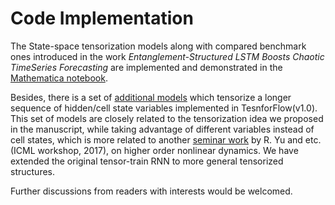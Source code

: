 # Code Implementation

The State-space tensorization models along with compared benchmark ones introduced in the work _Entanglement-Structured LSTM Boosts Chaotic TimeSeries Forecasting_ are implemented and demonstrated in the [Mathematica notebook](https://github.com/owenyoung75/MERA-LSTM/blob/main/code/LongShortTermRestrictedMeraConeAllTasks.nb).

Besides, there is a set of [additional models](https://github.com/owenyoung75/MERA-LSTM/tree/main/code/tensorized_history) which tensorize a longer sequence of hidden/cell state variables implemented in TesnforFlow(v1.0).
This set of models are closely related to the tensorization idea we proposed in the manuscript, while taking advantage of different variables instead of cell states, which is more related to another [seminar work](http://www.stephanzheng.com/pdf/Yu_Zheng_Learning_Chaotic_Dynamics_using_Tensor_Recurrent_Neural_Networks_icml_2017.pdf) by R. Yu and etc. (ICML workshop, 2017), on higher order nonlinear dynamics. 
We have extended the original tensor-train RNN to more general tensorized structures. 

Further discussions from readers with interests would be welcomed.
